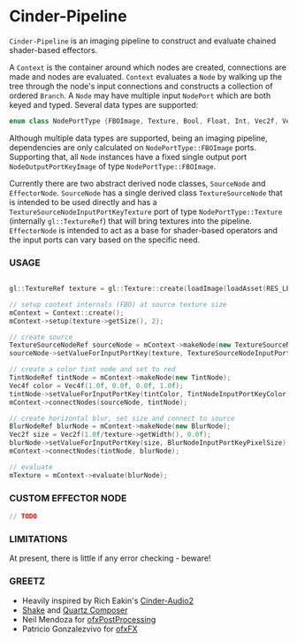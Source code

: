 # Cinder-Pipeline
`Cinder-Pipeline` is an imaging pipeline to construct and evaluate chained shader-based effectors.

A `Context` is the container around which nodes are created, connections are made and nodes are evaluated. `Context` evaluates a `Node` by walking up the tree through the node's input connections and constructs a collection of ordered `Branch`.
A `Node` may have multiple input `NodePort` which are both keyed and typed. Several data types are supported:
```C++
enum class NodePortType {FBOImage, Texture, Bool, Float, Int, Vec2f, Vec4f, FilePath};
```
Although multiple data types are supported, being an imaging pipeline, dependencies are only calculated on `NodePortType::FBOImage` ports. Supporting that, all `Node` instances have a fixed single output port `NodeOutputPortKeyImage` of type `NodePortType::FBOImage`.

Currently there are two abstract derived node classes, `SourceNode` and `EffectorNode`. `SourceNode` has a single derived class `TextureSourceNode` that is intended to be used directly and has a `TextureSourceNodeInputPortKeyTexture` port of type `NodePortType::Texture` (internally `gl::TextureRef`) that will bring textures into the pipeline. `EffectorNode` is intended to act as a base for shader-based operators and the input ports can vary based on the specific need.

### USAGE
```C++

gl::TextureRef texture = gl::Texture::create(loadImage(loadAsset(RES_LENNA_IMAGE)));

// setup context internals (FBO) at source texture size
mContext = Context::create();
mContext->setup(texture->getSize(), 2);

// create source
TextureSourceNodeRef sourceNode = mContext->makeNode(new TextureSourceNode);
sourceNode->setValueForInputPortKey(texture, TextureSourceNodeInputPortKeyTexture);

// create a color tint node and set to red
TintNodeRef tintNode = mContext->makeNode(new TintNode);
Vec4f color = Vec4f(1.0f, 0.0f, 0.0f, 1.0f);
tintNode->setValueForInputPortKey(tintColor, TintNodeInputPortKeyColor);
mContext->connectNodes(sourceNode, tintNode);

// create horizontal blur, set size and connect to source
BlurNodeRef blurNode = mContext->makeNode(new BlurNode);
Vec2f size = Vec2f(1.0f/texture->getWidth(), 0.0f);
blurNode->setValueForInputPortKey(size, BlurNodeInputPortKeyPixelSize);
mContext->connectNodes(tintNode, blurNode);

// evaluate
mTexture = mContext->evaluate(blurNode);
```

### CUSTOM EFFECTOR NODE
```C++
// TODO
```

### LIMITATIONS
At present, there is little if any error checking - beware!

### GREETZ
- Heavily inspired by Rich Eakin's [Cinder-Audio2](https://forum.libcinder.org/topic/rfc-cinder-audio2-available-for-alpha-testing)
- [Shake](http://en.wikipedia.org/wiki/Shake_(software)) and [Quartz Composer](http://en.wikipedia.org/wiki/Quartz_Composer)
- Neil Mendoza for [ofxPostProcessing](https://github.com/neilmendoza/ofxPostProcessing)
- Patricio Gonzalezvivo for [ofxFX](https://github.com/patriciogonzalezvivo/ofxFX)
